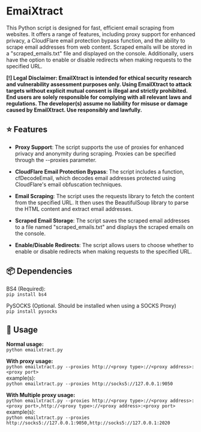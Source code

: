 # EmaiXtract
This Python script is designed for fast, efficient email scraping from websites. It offers a range of features, including proxy support for enhanced privacy, a CloudFlare email protection bypass function, and the ability to scrape email addresses from web content. Scraped emails will be stored in a "scraped_emails.txt" file and displayed on the console. Additionally, users have the option to enable or disable redirects when making requests to the specified URL.

**[!] Legal Disclaimer: EmailXtract is intended for ethical security research and vulnerability assessment purposes only.
Using EmailXtract to attack targets without explicit mutual consent is illegal and strictly prohibited. End users are solely responsible for complying with all relevant laws and regulations. The developer(s) assume no liability for misuse or damage caused by EmailXtract. Use responsibly and lawfully.**


## ⭐ Features
- **Proxy Support**: The script supports the use of proxies for enhanced privacy and anonymity during scraping. Proxies can be specified through the --proxies parameter.

- **CloudFlare Email Protection Bypass**: The script includes a function, cfDecodeEmail, which decodes email addresses protected using CloudFlare's email obfuscation techniques.

- **Email Scraping**: The script uses the requests library to fetch the content from the specified URL. It then uses the BeautifulSoup library to parse the HTML content and extract email addresses.

- **Scraped Email Storage**: The script saves the scraped email addresses to a file named "scraped_emails.txt" and displays the scraped emails on the console.

- **Enable/Disable Redirects**: The script allows users to choose whether to enable or disable redirects when making requests to the specified URL.


## 📦 Dependencies
BS4 (Required):<br>
`pip install bs4`<br>

PySOCKS (Optional. Should be installed when using a SOCKS Proxy)<br>
`pip install pysocks`


## 🔧 Usage
**Normal usage:**<br>
`python emailxtract.py`

**With proxy usage:**<br>
`python emailxtract.py --proxies http://<proxy type>://<proxy address>:<proxy port>`<br>
example(s):<br>
`python emailxtract.py --proxies http://socks5://127.0.0.1:9050`

**With Multiple proxy usage:**<br>
`python emailxtract.py --proxies http://<proxy type>://<proxy address>:<proxy port>,http://<proxy type>://<proxy address>:<proxy port>`<br>
example(s):<br>
`python emailxtract.py --proxies http://socks5://127.0.0.1:9050,http://socks5://127.0.0.1:2020`
